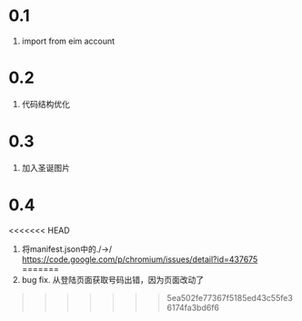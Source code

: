 0.1
======================
1. import from eim account

0.2
=========
1. 代码结构优化

0.3
=========
1. 加入圣诞图片

0.4
=========
<<<<<<< HEAD
1. 将manifest.json中的./->/ https://code.google.com/p/chromium/issues/detail?id=437675
=======
1. bug fix. 从登陆页面获取号码出错，因为页面改动了
>>>>>>> 5ea502fe77367f5185ed43c55fe36174fa3bd6f6
